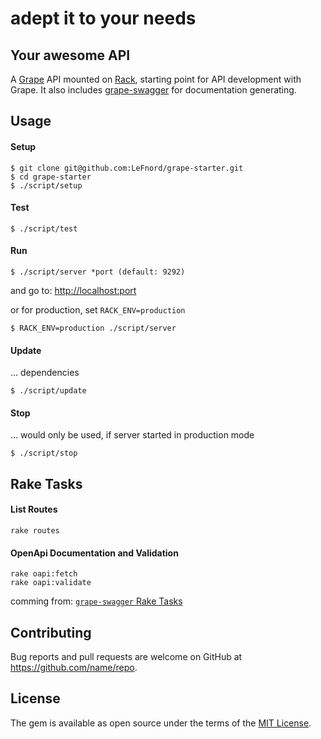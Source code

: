# adept it to your needs

## Your awesome API

A [Grape](http://github.com/ruby-grape/grape) API mounted on [Rack](https://github.com/rack/rack), starting point for API development with Grape. It also includes [grape-swagger](http://github.com/ruby-grape/grape-swagger) for documentation generating.


## Usage

#### Setup

```
$ git clone git@github.com:LeFnord/grape-starter.git
$ cd grape-starter
$ ./script/setup
```

#### Test

```
$ ./script/test
```

#### Run

```
$ ./script/server *port (default: 9292)
```
and go to: [http://localhost:port](http://localhost:9292)

or for production, set `RACK_ENV=production`
```
$ RACK_ENV=production ./script/server
```

#### Update

… dependencies
```
$ ./script/update
```

#### Stop

… would only be used, if server started in production mode
```
$ ./script/stop
```

## Rake Tasks

#### List Routes

```
rake routes
```

#### OpenApi Documentation and Validation

```
rake oapi:fetch
rake oapi:validate
```
comming from: [`grape-swagger` Rake Tasks](https://github.com/ruby-grape/grape-swagger#rake-tasks)


## Contributing

Bug reports and pull requests are welcome on GitHub at https://github.com/name/repo.


## License

The gem is available as open source under the terms of the [MIT License](LICENSE).
